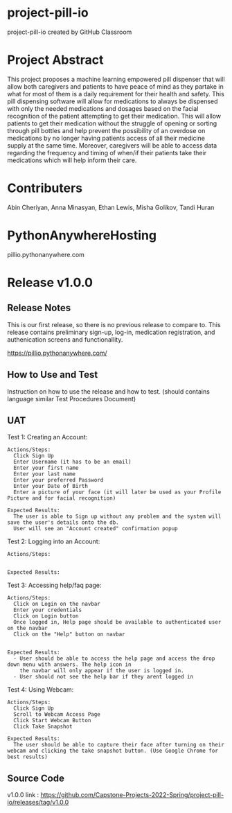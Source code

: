 # project-pill-io
project-pill-io created by GitHub Classroom

# Project Abstract
This project proposes a machine learning empowered pill dispenser that will allow both caregivers and patients to have peace of mind as they partake in what for most of them is a daily requirement for their health and safety. This pill dispensing software will allow for medications to always be dispensed with only the needed medications and dosages based on the facial recognition of the patient attempting to get their medication. This will allow patients to get their medication without the struggle of opening or sorting through pill bottles and help prevent the possibility of an overdose on medications by no longer having patients access of all their medicine supply at the same time. Moreover, caregivers will be able to access data regarding the frequency and timing of when/if their patients take their medications which will help inform their care. 

# Contributers
Abin Cheriyan, Anna Minasyan, Ethan Lewis, Misha Golikov, Tandi Huran

# PythonAnywhereHosting
pillio.pythonanywhere.com

# Release v1.0.0

## Release Notes
This is our first release, so there is no previous release to compare to. This release contains preliminary sign-up, log-in, medication registration, and authenication screens and functionallity. 

https://pillio.pythonanywhere.com/

## How to Use and Test
Instruction on how to use the release and how  to test. (should contains language similar Test Procedures Document) 

## UAT

Test 1:
  Creating an Account:
    
    Actions/Steps:
      Click Sign Up
      Enter Username (it has to be an email)
      Enter your first name 
      Enter your last name
      Enter your preferred Password 
      Enter your Date of Birth
      Enter a picture of your face (it will later be used as your Profile Picture and for facial recognition)
    
    Expected Results:
      The user is able to Sign up without any problem and the system will save the user's details onto the db. 
      User will see an "Account created" confirmation popup

Test 2:
  Logging into an Account:
    
    Actions/Steps:
      
    
    Expected Results:
     
Test 3:
  Accessing help/faq page:
    
    Actions/Steps:
      Click on Login on the navbar
      Enter your credentials
      Click on Login button
      Once logged in, Help page should be available to authenticated user on the navbar
      Click on the "Help" button on navbar
      
    
    Expected Results:
      - User should be able to access the help page and access the drop down menu with answers. The help icon in 
        the navbar will only appear if the user is logged in.
      - User should not see the help bar if they arent logged in
    
    
  
 Test 4:
   Using Webcam:
    
    Actions/Steps:
      Click Sign Up
      Scroll to Webcam Access Page
      Click Start Webcam Button
      Click Take Snapshot
      
    Expected Results:
      The user should be able to capture their face after turning on their webcam and clicking the take snapshot button. (Use Google Chrome for best results)
    
## Source Code

v1.0.0
link : https://github.com/Capstone-Projects-2022-Spring/project-pill-io/releases/tag/v1.0.0
